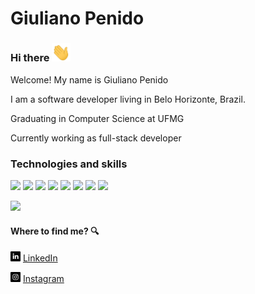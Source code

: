# Giuliano Penido

### Hi there <img src="https://github.com/giulianopenido/giulianopenido/blob/main/assets/img/hi.gif" width="30px">

<p>Welcome! My name is Giuliano Penido</p>

<p>I am a software developer living in Belo Horizonte, Brazil.</p>

<p>Graduating in Computer Science at UFMG</p>

<p>Currently working as full-stack developer</p>


### Technologies and skills

<a><img src="https://img.shields.io/badge/HTML-239120?style=for-the-badge&logo=html5&logoColor=white"></a>
<a><img src="https://img.shields.io/badge/CSS-239120?&style=for-the-badge&logo=css3&logoColor=white"></a>
<a><img src="https://img.shields.io/badge/JavaScript-323330?style=for-the-badge&logo=javascript&logoColor=F7DF1E"></a>
<a><img src="https://img.shields.io/badge/Node.js-43853D?style=for-the-badge&logo=node.js&logoColor=white"></a>
<a><img src="https://img.shields.io/badge/nestjs-%23E0234E.svg?style=for-the-badge&logo=nestjs&logoColor=white"></a>
<a><img src="https://img.shields.io/badge/React-20232A?style=for-the-badge&logo=react&logoColor=61DAFB"></a>
<a><img src="https://img.shields.io/badge/.NET-5C2D91?style=for-the-badge&logo=.net&logoColor=white"></a>
<a><img src="https://img.shields.io/badge/c%23-%23239120.svg?style=for-the-badge&logo=c-sharp&logoColor=white"></a>

<img width="400px" src="https://github-readme-stats.vercel.app/api/top-langs/?username=giulianopenido&hide=html&layout=compact&theme=slateorange" />

#### Where to find me? :mag:

<a href="https://www.linkedin.com/in/giulianopenido"><img src="https://github.com/giulianopenido/giulianopenido/blob/main/assets/img/linkedin.png" width="16"></img></a> [LinkedIn](https://www.linkedin.com/in/seu_usuário)  

<a href="https://www.linkedin.com/in/giulianopenido"><img src="https://github.com/giulianopenido/giulianopenido/blob/main/assets/img/instagram.png" width="16"></img></a> [Instagram](https://www.instagram.com/giulianopenido/)  

